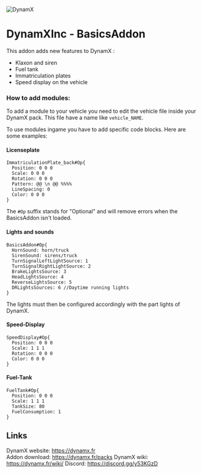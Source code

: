 ![DynamX](https://dynamx.fr/img/head-logo.png)

# DynamXInc - BasicsAddon

This addon adds new features to DynamX :

- Klaxon and siren
- Fuel tank
- Immatriculation plates
- Speed display on the vehicle

### How to add modules:

To add a module to your vehicle you need to edit the vehicle file inside your DynamX pack.
This file have a name like `vehicle_NAME`.

To use modules ingame you have to add specific code blocks.
Here are some examples:

#### Licenseplate

```
ImmatriculationPlate_back#Op{
  Position: 0 0 0
  Scale: 0 0 0
  Rotation: 0 0 0
  Pattern: @@ \n @@ %%%%
  LineSpacing: 0
  Color: 0 0 0
}
```

The `#Op` suffix stands for "Optional" and will remove errors when the BasicsAddon isn't loaded.

#### Lights and sounds

```
BasicsAddon#Op{
  HornSound: horn/truck
  SirenSound: sirens/truck
  TurnSignalLeftLightSource: 1
  TurnSignalRightLightSource: 2
  BrakeLightsSource: 3
  HeadLightsSource: 4
  ReverseLightsSource: 5
  DRLightsSources: 6 //Daytime running lights
}
```

The lights must then be configured accordingly with the part lights of DynamX.

#### Speed-Display

```
SpeedDisplay#Op{
  Position: 0 0 0
  Scale: 1 1 1
  Rotation: 0 0 0
  Color: 0 0 0
}
```

#### Fuel-Tank

```
FuelTank#Op{
  Position: 0 0 0
  Scale: 1 1 1
  TankSize: 80
  FuelConsumption: 1
}
```

## Links

DynamX website: https://dynamx.fr  
Addon download: https://dynamx.fr/packs
DynamX wiki: https://dynamx.fr/wiki/
Discord: https://discord.gg/y53KGzD 

